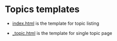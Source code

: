 # Topics templates

- [index.html](index.html) is the template for topic listing

- [_topic.html](_topic.html) is the template for single topic page
